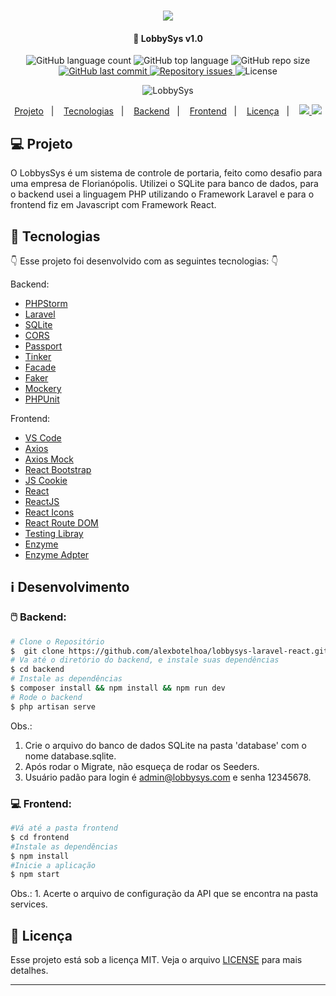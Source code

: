 <h1 align="center">
  <img src="https://user-images.githubusercontent.com/44276302/85951015-b6889b80-b936-11ea-9085-0a7209f9cb8f.png">
</h1>

<h4 align="center">
  🚀 LobbySys v1.0
</h4>

<p align="center">
  <img alt="GitHub language count" src="https://img.shields.io/github/languages/count/alexbotelhoa/lobbysys-laravel-react?color=ff0000"> 
  <img alt="GitHub top language" src="https://img.shields.io/github/languages/top/alexbotelhoa/lobbysys-laravel-react?color=%23F7DF1E">
  <img alt="GitHub repo size" src="https://img.shields.io/github/repo-size/alexbotelhoa/lobbysys-laravel-react">
  <a href="https://github.com/alexbotelhoa/lobbysys-laravel-react/commits/master">
    <img alt="GitHub last commit" src="https://img.shields.io/github/last-commit/alexbotelhoa/lobbysys-laravel-react">
  </a>
  <a href="https://github.com/alexbotelhoa/lobbysys-laravel-react/issues">
    <img alt="Repository issues" src="https://img.shields.io/github/issues/alexbotelhoa/lobbysys-laravel-react">
  </a>
  <img alt="License" src="https://img.shields.io/badge/license-MIT-brightgreen">
</p>

<p align="center">
  <img alt="LobbySys" src="https://user-images.githubusercontent.com/44276302/85958432-e4d49e00-b96b-11ea-94db-d990ec274dcc.jpg" />
</p>

<p align="center">
    <a href="#computer-projeto">Projeto</a>&nbsp;&nbsp;&nbsp;|&nbsp;&nbsp;&nbsp;
    <a href="#rocket-tecnologias">Tecnologias</a>&nbsp;&nbsp;&nbsp;|&nbsp;&nbsp;&nbsp;
    <a href="#computer_mouse-backend">Backend</a>&nbsp;&nbsp;&nbsp;|&nbsp;&nbsp;&nbsp;
    <a href="#computer-frontend">Frontend</a>&nbsp;&nbsp;&nbsp;|&nbsp;&nbsp;&nbsp;
    <a href="#memo-licença">Licença</a>&nbsp;&nbsp;&nbsp;|&nbsp;&nbsp;&nbsp;
    <a href="https://www.linkedin.com/in/alex-botelho-almeida/">
      <img src="https://img.icons8.com/color/24/000000/linkedin.png"/>
    </a>
    <a href="https://www.youtube.com/channel/UC6N_L0nZWRjcym8bnChKppw/">
      <img src="https://img.icons8.com/color/24/000000/youtube-play.png"/>
    </a>
</p>

## :computer: Projeto

O LobbysSys é um sistema de controle de portaria, feito como desafio para uma empresa de Florianópolis. Utilizei o SQLite para banco de dados, para o backend usei a linguagem PHP utilizando o Framework Laravel e para o frontend fiz em Javascript com Framework React.

## :rocket: Tecnologias

:point_down: Esse projeto foi desenvolvido com as seguintes tecnologias: :point_down:

Backend:
-  [PHPStorm](https://www.jetbrains.com/pt-br/phpstorm/)
-  [Laravel](https://laravel.com/)
-  [SQLite](https://www.sqlite.org/)
-  [CORS](https://github.com/fruitcake/laravel-cors)
-  [Passport](https://laravel.com/docs/7.x/passport)
-  [Tinker](https://github.com/laravel/tinker)
-  [Facade](https://github.com/facade/ignition)
-  [Faker](https://github.com/fzaninotto/Faker)
-  [Mockery](https://github.com/mockery/mockery)
-  [PHPUnit](https://phpunit.de/)

Frontend:
-  [VS Code](https://code.visualstudio.com/)
-  [Axios](https://github.com/axios/axios)
-  [Axios Mock](https://github.com/ctimmerm/axios-mock-adapter)
-  [React Bootstrap](https://react-bootstrap.github.io/)
-  [JS Cookie](https://github.com/js-cookie/js-cookie)
-  [React](https://pt-br.reactjs.org/)
-  [ReactJS](https://reactjs.org/)
-  [React Icons](https://github.com/react-icons/react-icons)
-  [React Route DOM](https://reacttraining.com/react-router/web/guides/quick-start)
-  [Testing Libray](https://testing-library.com/)
-  [Enzyme](https://enzymejs.github.io/enzyme/)
-  [Enzyme Adpter](https://www.npmjs.com/package/enzyme-adapter-react-16)

## :information_source: Desenvolvimento

### :computer_mouse: Backend: 

```bash
# Clone o Repositório
$  git clone https://github.com/alexbotelhoa/lobbysys-laravel-react.git
# Va até o diretório do backend, e instale suas dependências
$ cd backend
# Instale as dependências
$ composer install && npm install && npm run dev
# Rode o backend 
$ php artisan serve
```
Obs.: 
  1. Crie o arquivo do banco de dados SQLite na pasta 'database' com o nome database.sqlite.
  2. Após rodar o Migrate, não esqueça de rodar os Seeders.
  3. Usuário padão para login é admin@lobbysys.com e senha 12345678.

### :computer: Frontend: 

```bash
#Vá até a pasta frontend 
$ cd frontend 
#Instale as dependências
$ npm install 
#Inicie a aplicação 
$ npm start
```
Obs.: 1. Acerte o arquivo de configuração da API que se encontra na pasta services.

## :memo: Licença

Esse projeto está sob a licença MIT. Veja o arquivo [LICENSE](LICENSE.md) para mais detalhes.

---
